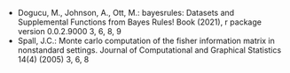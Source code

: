 - Dogucu, M., Johnson, A., Ott, M.: bayesrules: Datasets and Supplemental
  Functions from Bayes Rules! Book (2021), r package version 0.0.2.9000 
  3, 6, 8, 9
- Spall, J.C.: Monte carlo computation of the fisher information matrix in
  nonstandard settings. Journal of Computational and Graphical Statistics
  14(4) (2005) 3, 6, 8